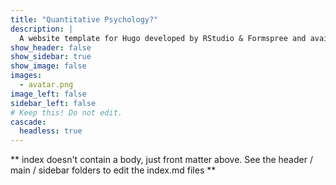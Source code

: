 ```yaml
---
title: "Quantitative Psychology?"
description: |
  A website template for Hugo developed by RStudio & Formspree and available for free.
show_header: false
show_sidebar: true
show_image: false
images:
  - avatar.png
image_left: false
sidebar_left: false
# Keep this! Do not edit.
cascade:
  headless: true
---
```


** index doesn't contain a body, just front matter above.
See the header / main / sidebar folders to edit the index.md files **
